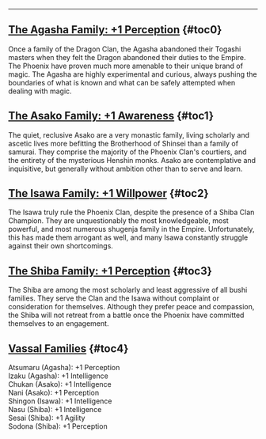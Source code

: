 ---
## <span><span style="text-decoration: underline;">The Agasha Family: +1 Perception</span></span> {#toc0}

Once a family of the Dragon Clan, the Agasha abandoned their Togashi masters when they felt the Dragon abandoned their duties to the Empire. The Phoenix have proven much more amenable to their unique brand of magic. The Agasha are highly experimental and curious, always pushing the boundaries of what is known and what can be safely attempted when dealing with magic.

## <span><span style="text-decoration: underline;">The Asako Family: +1 Awareness</span></span> {#toc1}

The quiet, reclusive Asako are a very monastic family, living scholarly and ascetic lives more befitting the Brotherhood of Shinsei than a family of samurai. They comprise the majority of the Phoenix Clan's courtiers, and the entirety of the mysterious Henshin monks. Asako are contemplative and inquisitive, but generally without ambition other than to serve and learn.

## <span><span style="text-decoration: underline;">The Isawa Family: +1 Willpower</span></span> {#toc2}

The Isawa truly rule the Phoenix Clan, despite the presence of a Shiba Clan Champion. They are unquestionably the most knowledgeable, most powerful, and most numerous shugenja family in the Empire. Unfortunately, this has made them arrogant as well, and many Isawa constantly struggle against their own shortcomings.

## <span><span style="text-decoration: underline;">The Shiba Family: +1 Perception</span></span> {#toc3}

The Shiba are among the most scholarly and least aggressive of all bushi families. They serve the Clan and the Isawa without complaint or consideration for themselves. Although they prefer peace and compassion, the Shiba will not retreat from a battle once the Phoenix have committed themselves to an engagement.

## <span><span style="text-decoration: underline;">Vassal Families</span></span> {#toc4}

Atsumaru (Agasha): +1 Perception<br>
Izaku (Agasha): +1 Intelligence<br>
Chukan (Asako): +1 Intelligence<br>
Nani (Asako): +1 Perception<br>
Shingon (Isawa): +1 Intelligence<br>
Nasu (Shiba): +1 Intelligence<br>
Sesai (Shiba): +1 Agility<br>
Sodona (Shiba): +1 Perception

